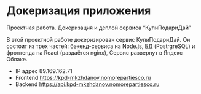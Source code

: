 # Докеризация приложения

Проектная работа. Докеризация и деплой сервиса “КупиПодариДай”

В этой проектной работе докеризирован сервис КупиПодариДай. Он состоит из трех частей: бэкенд-сервиса на Node.js, БД (PostrgreSQL) и фронтенда на React (раздаётся nginx), Сервис развернут в Яндекс Облаке.

- IP адрес 89.169.162.71
- Frontend https://kpd-mkzhdanov.nomorepartiesco.ru
- Backend https://api.kpd-mkzhdanov.nomorepartiesco.ru

